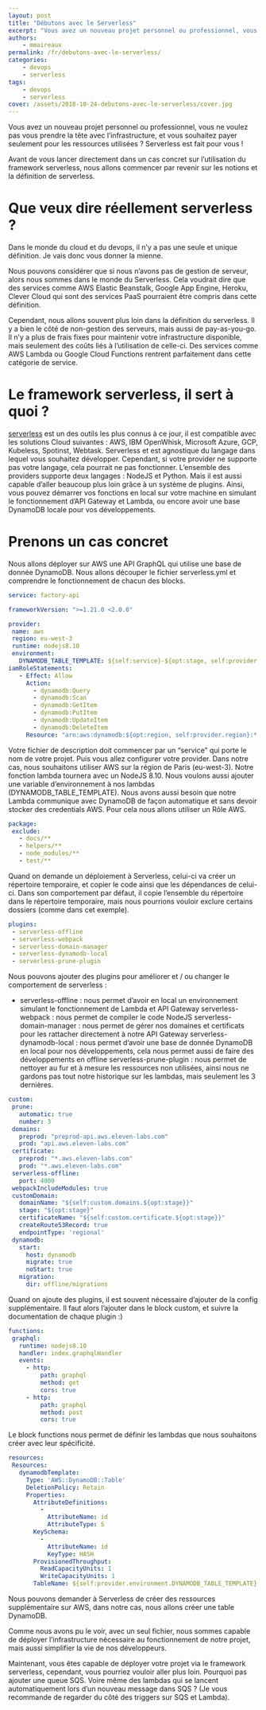 ```yaml
---
layout: post
title: "Débutons avec le Serverless"
excerpt: "Vous avez un nouveau projet personnel ou professionnel, vous ne voulez pas vous prendre la tête avec l’infrastructure, et vous souhaitez payer seulement pour les ressources utilisées ? Serverless est fait pour vous !"
authors:
    - mmaireaux
permalink: /fr/debutons-avec-le-serverless/
categories:
    - devops
    - serverless
tags:
    - devops
    - serverless
cover: /assets/2018-10-24-debutons-avec-le-serverless/cover.jpg
---
```


Vous avez un nouveau projet personnel ou professionnel, vous ne voulez pas vous prendre la tête avec l’infrastructure, et vous souhaitez payer seulement pour les ressources utilisées ? Serverless est fait pour vous !

Avant de vous lancer directement dans un cas concret sur l’utilisation du framework serverless, nous allons commencer par revenir sur les notions et la définition de serverless.

# Que veux dire réellement serverless ?

Dans le monde du cloud et du devops, il n’y a pas une seule et unique définition. Je vais donc vous donner la mienne.

Nous pouvons considérer que si nous n’avons pas de gestion de serveur, alors nous sommes dans le monde du Serverless. Cela voudrait dire que des services comme AWS Elastic Beanstalk, Google App Engine, Heroku, Clever Cloud qui sont des services PaaS pourraient être compris dans cette définition.

Cependant, nous allons souvent plus loin dans la définition du serverless. Il y a bien le côté de non-gestion des serveurs, mais aussi de pay-as-you-go. Il n’y a plus de frais fixes pour maintenir votre infrastructure disponible, mais seulement des coûts liés à l’utilisation de celle-ci. Des services comme AWS Lambda ou Google Cloud Functions rentrent parfaitement dans cette catégorie de service.

# Le framework serverless, il sert à quoi ?

[serverless](https://serverless.com/) est un des outils les plus connus à ce jour, il est compatible avec les solutions Cloud suivantes : AWS, IBM OpenWhisk, Microsoft Azure, GCP, Kubeless, Spotinst, Webtask. Serverless et est agnostique du langage dans lequel vous souhaitez développer. Cependant, si votre provider ne supporte pas votre langage, cela pourrait ne pas fonctionner. L’ensemble des providers supporte deux langages : NodeJS et Python.
Mais il est aussi capable d’aller beaucoup plus loin grâce à un système de plugins. Ainsi, vous pouvez démarrer vos fonctions en local sur votre machine en simulant le fonctionnement d’API Gateway et Lambda, ou encore avoir une base DynamoDB locale pour vos développements.

# Prenons un cas concret

Nous allons déployer sur AWS une API GraphQL qui utilise une base de donnée DynamoDB. Nous allons découper le fichier serverless.yml et comprendre le fonctionnement de chacun des blocks.
```yaml
service: factory-api

frameworkVersion: ">=1.21.0 <2.0.0"

provider:
 name: aws
 region: eu-west-3
 runtime: nodejs8.10
 environment:
   DYNAMODB_TABLE_TEMPLATE: ${self:service}-${opt:stage, self:provider.stage}-template
iamRoleStatements:
   - Effect: Allow
     Action:
       - dynamodb:Query
       - dynamodb:Scan
       - dynamodb:GetItem
       - dynamodb:PutItem
       - dynamodb:UpdateItem
       - dynamodb:DeleteItem
     Resource: "arn:aws:dynamodb:${opt:region, self:provider.region}:*:table/${self:provider.environment.DYNAMODB_TABLE_TEMPLATE}"
```
Votre fichier de description doit commencer par un “service” qui porte le nom de votre projet.
Puis vous allez configurer votre provider. Dans notre cas, nous souhaitons utiliser AWS sur la région de Paris (eu-west-3). Notre fonction lambda tournera avec un NodeJS 8.10. Nous voulons aussi ajouter une variable d’environnement à nos lambdas (DYNAMODB_TABLE_TEMPLATE).
Nous avons aussi besoin que notre Lambda communique avec DynamoDB de façon automatique et sans devoir stocker des credentials AWS. Pour cela nous allons utiliser un Rôle AWS.
```yaml
package:
 exclude:
   - docs/**
   - helpers/**
   - node_modules/**
   - test/**
```
Quand on demande un déploiement à Serverless, celui-ci va créer un répertoire temporaire, et copier le code ainsi que les dépendances de celui-ci.
Dans son comportement par défaut, il copie l’ensemble du répertoire dans le répertoire temporaire, mais nous pourrions vouloir exclure certains dossiers (comme dans cet exemple).
```yaml
plugins:
 - serverless-offline
 - serverless-webpack
 - serverless-domain-manager
 - serverless-dynamodb-local
 - serverless-prune-plugin
```
Nous pouvons ajouter des plugins pour améliorer et / ou changer le comportement de serverless :
- serverless-offline : nous permet d’avoir en local un environnement simulant le fonctionnement de Lambda et API Gateway
serverless-webpack : nous permet de compiler le code NodeJS
serverless-domain-manager : nous permet de gérer nos domaines et certificats pour les rattacher directement à notre API Gateway
serverless-dynamodb-local : nous permet d’avoir une base de donnée DynamoDB en local pour nos développements, cela nous permet aussi de faire des développements en offline
serverless-prune-plugin : nous permet de nettoyer au fur et à mesure les ressources non utilisées, ainsi nous ne gardons pas tout notre historique sur les lambdas, mais seulement les 3 dernières.

```yaml
custom:
 prune:
   automatic: true
   number: 3
 domains:
   preprod: "preprod-api.aws.eleven-labs.com"
   prod: "api.aws.eleven-labs.com"
 certificate:
   preprod: "*.aws.eleven-labs.com"
   prod: "*.aws.eleven-labs.com"
 serverless-offline:
   port: 4000
 webpackIncludeModules: true
 customDomain:
   domainName: "${self:custom.domains.${opt:stage}}"
   stage: "${opt:stage}"
   certificateName: "${self:custom.certificate.${opt:stage}}"
   createRoute53Record: true
   endpointType: 'regional'
 dynamodb:
   start:
     host: dynamodb
     migrate: true
     noStart: true
   migration:
     dir: offline/migrations
```
Quand on ajoute des plugins, il est souvent nécessaire d’ajouter de la config supplémentaire. Il faut alors l’ajouter dans le block custom, et suivre la documentation de chaque plugin :)
```yaml
functions:
 graphql:
   runtime: nodejs8.10
   handler: index.graphqlHandler
   events:
     - http:
         path: graphql
         method: get
         cors: true
     - http:
         path: graphql
         method: post
         cors: true
```
Le block functions nous permet de définir les lambdas que nous souhaitons créer avec leur spécificité.
```yaml
resources:
 Resources:
   dynamodbTemplate:
     Type: 'AWS::DynamoDB::Table'
     DeletionPolicy: Retain
     Properties:
       AttributeDefinitions:
         -
           AttributeName: id
           AttributeType: S
       KeySchema:
         -
           AttributeName: id
           KeyType: HASH
       ProvisionedThroughput:
         ReadCapacityUnits: 1
         WriteCapacityUnits: 1
       TableName: ${self:provider.environment.DYNAMODB_TABLE_TEMPLATE}

```
Nous pouvons demander à Serverless de créer des ressources supplémentaire sur AWS, dans notre cas, nous allons créer une table DynamoDB.

Comme nous avons pu le voir, avec un seul fichier, nous sommes capable de déployer l’infrastructure nécessaire au fonctionnement de notre projet, mais aussi simplifier la vie de nos développeurs.

Maintenant, vous êtes capable de déployer votre projet via le framework serverless, cependant, vous pourriez vouloir aller plus loin. Pourquoi pas ajouter une queue SQS. Voire même des lambdas qui se lancent automatiquement lors d’un nouveau message dans SQS ? (Je vous recommande de regarder du côté des triggers sur SQS et Lambda).
